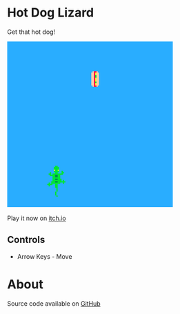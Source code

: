 # Hot Dog Lizard
Get that hot dog!


[![A lizard approaching a hot dog](images/cover.png)](https://minimechmedia.itch.io/hot-dog-lizard)

Play it now on [itch.io](https://minimechmedia.itch.io/hot-dog-lizard)


## Controls
* Arrow Keys - Move




# About


Source code available on [GitHub](https://github.com/CaterpillarGames/pico8-games/tree/master/carts/hot-dog-lizard)



